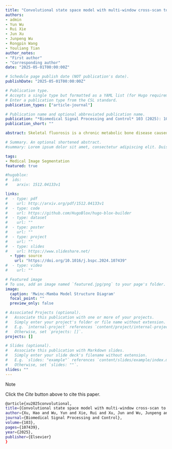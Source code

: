 ```yaml
---
title: "Convolutional state space model with multi-window cross-scan to advance the automated diagnosis of skeletal fluorosis"
authors:
- admin
- Yun Wu
- Rui Xie
- Jun Xu
- Junpeng Wu
- Rongpin Wang
- Youliang Tian
author_notes:
- "First author"
- "Corresponding author"
date: "2025-05-01T00:00:00Z"

# Schedule page publish date (NOT publication's date).
publishDate: "2025-05-01T00:00:00Z"

# Publication type.
# Accepts a single type but formatted as a YAML list (for Hugo requirements).
# Enter a publication type from the CSL standard.
publication_types: ["article-journal"]

# Publication name and optional abbreviated publication name.
publication: "*Biomedical Signal Processing and Control* 103 (2025): 107439"
publication_short: ""

abstract: Skeletal fluorosis is a chronic metabolic bone disease caused by long-term overconsumption of fluoride, posing a significant health risk to humans globally. However, even professional radiologists cannot accurately determine the severity of lesions in skeletal fluorosis X-rays. Currently, there is limited research on using deep learning to diagnose skeletal fluorosis and no public datasets. Therefore, we construct the world’s first open-source skeletal fluorosis X-ray dataset (SFXRay). To advance the automated grading diagnosis of skeletal fluorosis, we propose a novel convolutional state space model with multi-window cross-scan (Mwinc-Mamba). Mwinc-Mamba adopts a dual-branch structure, integrating the convolutional neural network (CNN) with the state space model (SSM). The CNN branch focuses on extracting local features, whereas the SSM branch models long-range dependencies. This effective combination compensates for the SSM’s shortcoming, excelling at modeling long-range dependencies but not extracting local features. Additionally, we introduce a multi-window cross-scan mechanism in SSM. It divides the patches into multiple windows and performs cross-scan to capture multi-grained lesion features, thereby accurately identifying the severity of lesions. On the SFXRay dataset, the Mwinc-Mamba model achieves diagnostic accuracies of 83.33% and 66.67% for binary and multi-classification respectively, significantly outperforming other deep learning models. Notably, in multi-classification, the accuracy of the Mwinc-Mamba model differs by only 3.33% from the average accuracy of the radiologists, highlighting its strong potential for clinical application.

# Summary. An optional shortened abstract.
#summary: Lorem ipsum dolor sit amet, consectetur adipiscing elit. Duis posuere tellus ac convallis placerat. Proin tincidunt magna sed ex sollicitudin condimentum.

tags:
- Medical Image Segmentation
featured: true

#hugoblox:
#  ids:
#    arxiv: 1512.04133v1

links:
#  - type: pdf
#    url: http://arxiv.org/pdf/1512.04133v1
#  - type: code
#    url: https://github.com/HugoBlox/hugo-blox-builder
#  - type: dataset
#    url: ""
#  - type: poster
#    url: ""
#  - type: project
#    url: ""
#  - type: slides
#    url: https://www.slideshare.net/
  - type: source
    url: "https://doi.org/10.1016/j.bspc.2024.107439"
#  - type: video
#    url: ""

# Featured image
# To use, add an image named `featured.jpg/png` to your page's folder. 
image:
  caption: 'Mwinc-Mamba Model Structure Diagram'
  focal_point: ""
  preview_only: false

# Associated Projects (optional).
#   Associate this publication with one or more of your projects.
#   Simply enter your project's folder or file name without extension.
#   E.g. `internal-project` references `content/project/internal-project/index.md`.
#   Otherwise, set `projects: []`.
projects: []

# Slides (optional).
#   Associate this publication with Markdown slides.
#   Simply enter your slide deck's filename without extension.
#   E.g. `slides: "example"` references `content/slides/example/index.md`.
#   Otherwise, set `slides: ""`.
slides: ""
---
```


> [!NOTE]
> Click the *Cite* button above to cite this paper.

```bash
@article{xu2025convolutional,
title={Convolutional state space model with multi-window cross-scan to advance the automated diagnosis of skeletal fluorosis},
author={Xu, Hao and Wu, Yun and Xie, Rui and Xu, Jun and Wu, Junpeng and Wang, Rongpin and Tian, Youliang},
journal={Biomedical Signal Processing and Control},
volume={103},
pages={107439},
year={2025},
publisher={Elsevier}
} 
```

